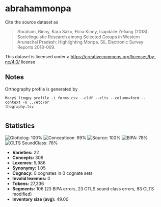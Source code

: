 # abrahammonpa

Cite the source dataset as

> Abraham, Binny, Kara Sako, Elina Kinny, Isapdaile Zeliang (2018):  Sociolinguistic Research among Selected Groups in Western Arunachal Pradesh: Highlighting Monpa. SIL Electronic Survey Reports 2018-009.

This dataset is licensed under a https://creativecommons.org/licenses/by-nc/4.0/ license

## Notes

Orthography profile is generated by 

```
Macy$ lingpy profile -i forms.csv --cldf --clts --column=form --context -o ../etc/or
thography.tsv
 
```



## Statistics



![Glottolog: 100%](https://img.shields.io/badge/Glottolog-100%25-brightgreen.svg "Glottolog: 100%")
![Concepticon: 99%](https://img.shields.io/badge/Concepticon-99%25-brightgreen.svg "Concepticon: 99%")
![Source: 100%](https://img.shields.io/badge/Source-100%25-brightgreen.svg "Source: 100%")
![BIPA: 78%](https://img.shields.io/badge/BIPA-78%25-yellow.svg "BIPA: 78%")
![CLTS SoundClass: 78%](https://img.shields.io/badge/CLTS%20SoundClass-78%25-yellow.svg "CLTS SoundClass: 78%")

- **Varieties:** 22
- **Concepts:** 306
- **Lexemes:** 5,986
- **Synonymy:** 1.05
- **Cognacy:** 0 cognates in 0 cognate sets
- **Invalid lexemes:** 0
- **Tokens:** 27,336
- **Segments:** 106 (23 BIPA errors, 23 CTLS sound class errors, 83 CLTS modified)
- **Inventory size (avg):** 49.00
